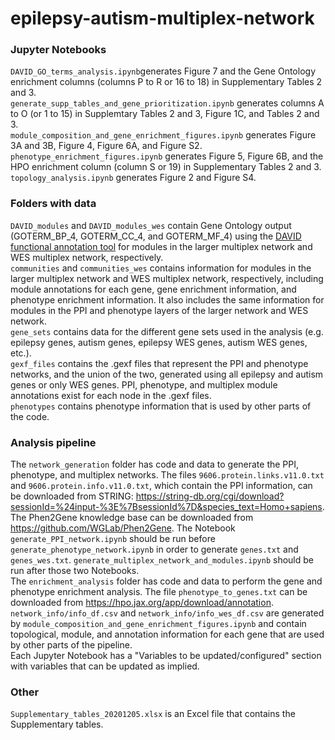 # epilepsy-autism-multiplex-network

### Jupyter Notebooks   
`DAVID_GO_terms_analysis.ipynb`generates Figure 7 and the Gene Ontology enrichment columns (columns P to R or 16 to 18) in Supplementary Tables 2 and 3.  
`generate_supp_tables_and_gene_prioritization.ipynb` generates columns A to O (or 1 to 15) in Supplemtary Tables 2 and 3, Figure 1C, and Tables 2 and 3.  
`module_composition_and_gene_enrichment_figures.ipynb` generates Figure 3A and 3B, Figure 4, Figure 6A, and Figure S2.  
`phenotype_enrichment_figures.ipynb` generates Figure 5, Figure 6B, and the HPO enrichment column (column S or 19) in Supplementary Tables 2 and 3.  
`topology_analysis.ipynb` generates Figure 2 and Figure S4.  

### Folders with data
`DAVID_modules` and `DAVID_modules_wes` contain Gene Ontology output (GOTERM_BP_4, GOTERM_CC_4, and GOTERM_MF_4) using the [DAVID functional annotation tool](https://david.ncifcrf.gov/home.jsp) for modules in the larger multiplex network and WES multiplex network, respectively.   
`communities` and `communities_wes` contains information for modules in the larger multiplex network and WES multiplex network, respectively, including module annotations for each gene, gene enrichment information, and phenotype enrichment information. It also includes the same information for modules in the PPI and phenotype layers of the larger network and WES network.  
`gene_sets` contains data for the different gene sets used in the analysis (e.g. epilepsy genes, autism genes, epilepsy WES genes, autism WES genes, etc.).    
`gexf_files` contains the .gexf files that represent the PPI and phenotype networks, and the union of the two, generated using all epilepsy and autism genes or only WES genes. PPI, phenotype, and multiplex module annotations exist for each node in the .gexf files.    
`phenotypes` contains phenotype information that is used by other parts of the code.   

### Analysis pipeline
The `network_generation` folder has code and data to generate the PPI, phenotype, and multiplex networks. The files `9606.protein.links.v11.0.txt` and `9606.protein.info.v11.0.txt`, which contain the PPI information, can be downloaded from STRING: https://string-db.org/cgi/download?sessionId=%24input-%3E%7BsessionId%7D&species_text=Homo+sapiens. The Phen2Gene knowledge base can be downloaded from https://github.com/WGLab/Phen2Gene. The Notebook `generate_PPI_network.ipynb` should be run before `generate_phenotype_network.ipynb` in order to generate `genes.txt` and `genes_wes.txt`. `generate_multiplex_network_and_modules.ipynb` should be run after those two Notebooks.  
The `enrichment_analysis` folder has code and data to perform the gene and phenotype enrichment analysis. The file `phenotype_to_genes.txt` can be downloaded from https://hpo.jax.org/app/download/annotation.  
`network_info/info_df.csv` and `network_info/info_wes_df.csv` are generated by `module_composition_and_gene_enrichment_figures.ipynb` and contain topological, module, and annotation information for each gene that are used by other parts of the pipeline.  
Each Jupyter Notebook has a "Variables to be updated/configured" section with variables that can be updated as implied.  

### Other
`Supplementary_tables_20201205.xlsx` is an Excel file that contains the Supplementary tables.  
